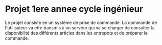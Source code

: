 # Projet 1ere annee cycle ingénieur

Le projet consiste en un système de prise de commande.
La commande de l'utilisateur va etre transmis à un serveur qui va se charger de consulter la disponibilité des différents articles dans les entrepots et de préparer la commande.
